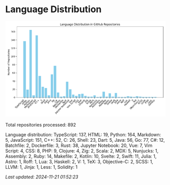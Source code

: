 # Language Distribution

![Language Distribution Chart](language_distribution_bar_chart.png)

Total repositories processed: 892

Language distribution:
TypeScript: 137, HTML: 19, Python: 164, Markdown: 5, JavaScript: 151, C++: 52, C: 26, Shell: 23, Dart: 5, Java: 56, Go: 77, C#: 12, Batchfile: 2, Dockerfile: 3, Rust: 38, Jupyter Notebook: 20, Vue: 7, Vim Script: 4, CSS: 8, PHP: 9, Clojure: 4, Zig: 2, Scala: 2, MDX: 5, Nunjucks: 1, Assembly: 2, Ruby: 14, Makefile: 2, Kotlin: 10, Svelte: 2, Swift: 11, Julia: 1, Astro: 1, Roff: 1, Lua: 3, Haskell: 2, V: 1, TeX: 3, Objective-C: 2, SCSS: 1, LLVM: 1, Jinja: 1, Less: 1, Solidity: 1


_Last updated: 2024-11-21 01:52:23_
